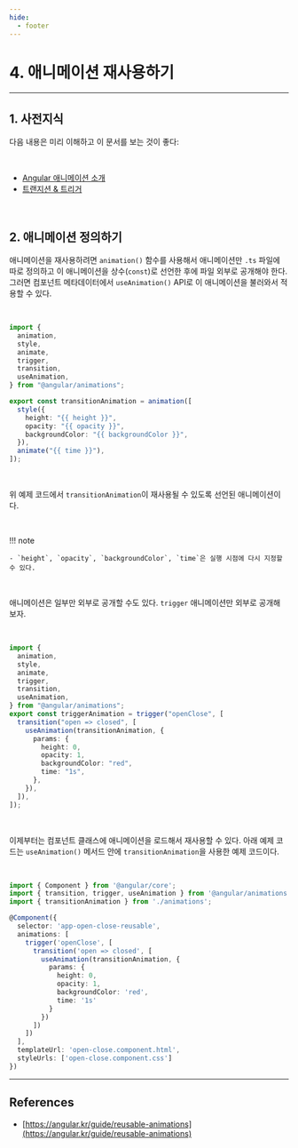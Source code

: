 ```yaml
---
hide:
  - footer
---
```


# 4. 애니메이션 재사용하기

---

## 1. 사전지식

다음 내용은 미리 이해하고 이 문서를 보는 것이 좋다:

<br/>

- [Angular 애니메이션 소개](https://angular.kr/guide/animations)
- [트랜지션 & 트리거](https://angular.kr/guide/transition-and-triggers)

<br/>

## 2. 애니메이션 정의하기

애니메이션을 재사용하려면 `animation()` 함수를 사용해서 애니메이션만 `.ts` 파일에 따로 정의하고 이 애니메이션을 상수(`const`)로 선언한 후에 파일 외부로 공개해야 한다. 그러면 컴포넌트 메타데이터에서 `useAnimation()` API로 이 애니메이션을 불러와서 적용할 수 있다.

<br/>

```typescript title="src/app/animations.ts"
import {
  animation,
  style,
  animate,
  trigger,
  transition,
  useAnimation,
} from "@angular/animations";

export const transitionAnimation = animation([
  style({
    height: "{{ height }}",
    opacity: "{{ opacity }}",
    backgroundColor: "{{ backgroundColor }}",
  }),
  animate("{{ time }}"),
]);
```

<br/>

위 예제 코드에서 `transitionAnimation`이 재사용될 수 있도록 선언된 애니메이션이다.

<br/>

!!! note

    - `height`, `opacity`, `backgroundColor`, `time`은 실행 시점에 다시 지정할 수 있다.

<br/>

애니메이션은 일부만 외부로 공개할 수도 있다. `trigger` 애니메이션만 외부로 공개해 보자.

<br/>

```typescript title="src/app/animations.1.ts"
import {
  animation,
  style,
  animate,
  trigger,
  transition,
  useAnimation,
} from "@angular/animations";
export const triggerAnimation = trigger("openClose", [
  transition("open => closed", [
    useAnimation(transitionAnimation, {
      params: {
        height: 0,
        opacity: 1,
        backgroundColor: "red",
        time: "1s",
      },
    }),
  ]),
]);
```

<br/>

이제부터는 컴포넌트 클래스에 애니메이션을 로드해서 재사용할 수 있다. 아래 예제 코드는 `useAnimation()` 메서드 안에 `transitionAnimation`을 사용한 예제 코드이다.

<br/>

```typescript title="src/app/open-close.component.ts"
import { Component } from '@angular/core';
import { transition, trigger, useAnimation } from '@angular/animations';
import { transitionAnimation } from './animations';

@Component({
  selector: 'app-open-close-reusable',
  animations: [
    trigger('openClose', [
      transition('open => closed', [
        useAnimation(transitionAnimation, {
          params: {
            height: 0,
            opacity: 1,
            backgroundColor: 'red',
            time: '1s'
          }
        })
      ])
    ])
  ],
  templateUrl: 'open-close.component.html',
  styleUrls: ['open-close.component.css']
})
```

---

## References

- [https://angular.kr/guide/reusable-animations](https://angular.kr/guide/reusable-animations)

